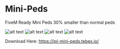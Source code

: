 # Mini-Peds
FiveM Ready Mini Peds 30% smaller than normal peds

![alt text](https://dunb17ur4ymx4.cloudfront.net/packages/images/a8bc903919d8127660a0fcdca7ceb77369552e7e.png)
![alt text](https://dunb17ur4ymx4.cloudfront.net/packages/images/1727d35c48ff38b9108372897548f6ee5581bd34.png)
![alt text](https://i.imgur.com/qgVVKAN.png)
![alt text](https://i.imgur.com/UwarYQf.jpeg)

Download Here: https://ipl-mini-peds.tebex.io/

